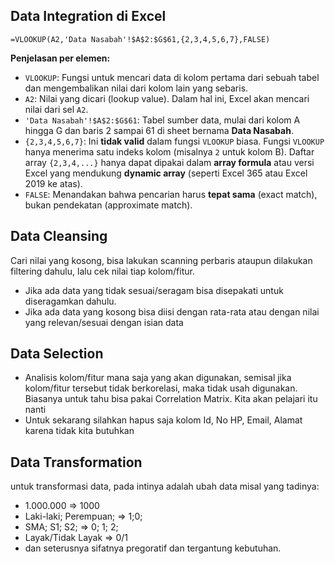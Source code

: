 ## Data Integration di Excel
```excel
=VLOOKUP(A2,'Data Nasabah'!$A$2:$G$61,{2,3,4,5,6,7},FALSE)
```

**Penjelasan per elemen:**

* `VLOOKUP`: Fungsi untuk mencari data di kolom pertama dari sebuah tabel dan mengembalikan nilai dari kolom lain yang sebaris.
* `A2`: Nilai yang dicari (lookup value). Dalam hal ini, Excel akan mencari nilai dari sel `A2`.
* `'Data Nasabah'!$A$2:$G$61`: Tabel sumber data, mulai dari kolom A hingga G dan baris 2 sampai 61 di sheet bernama **Data Nasabah**.
* `{2,3,4,5,6,7}`: Ini **tidak valid** dalam fungsi `VLOOKUP` biasa. Fungsi `VLOOKUP` hanya menerima satu indeks kolom (misalnya `2` untuk kolom B). Daftar array `{2,3,4,...}` hanya dapat dipakai dalam **array formula** atau versi Excel yang mendukung **dynamic array** (seperti Excel 365 atau Excel 2019 ke atas).
* `FALSE`: Menandakan bahwa pencarian harus **tepat sama** (exact match), bukan pendekatan (approximate match).

## Data Cleansing
Cari nilai yang kosong, bisa lakukan scanning perbaris ataupun dilakukan filtering dahulu, lalu cek nilai tiap kolom/fitur.
- Jika ada data yang tidak sesuai/seragam bisa disepakati untuk diseragamkan dahulu.
- Jika ada data yang kosong bisa diisi dengan rata-rata atau dengan nilai yang relevan/sesuai dengan isian data

## Data Selection
- Analisis kolom/fitur mana saja yang akan digunakan, semisal jika kolom/fitur tersebut tidak berkorelasi, maka tidak usah digunakan. Biasanya untuk tahu bisa pakai Correlation Matrix. Kita akan pelajari itu nanti
- Untuk sekarang silahkan hapus saja kolom Id, No HP, Email, Alamat karena tidak kita butuhkan

## Data Transformation
untuk transformasi data, pada intinya adalah ubah data misal yang tadinya:
- 1.000.000 => 1000
- Laki-laki; Perempuan; => 1;0;
- SMA; S1; S2; => 0; 1; 2;
- Layak/Tidak Layak => 0/1
- dan seterusnya
sifatnya pregoratif dan tergantung kebutuhan.
